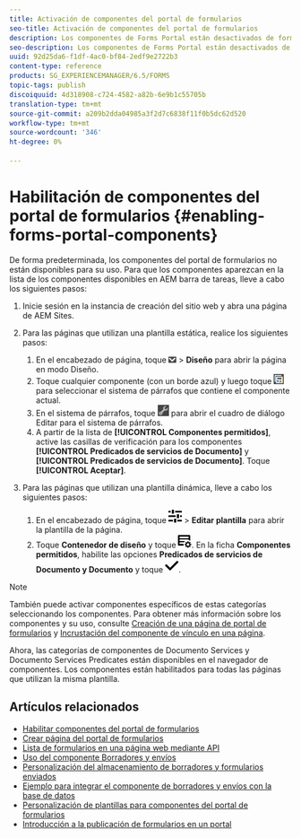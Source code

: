 ```yaml
---
title: Activación de componentes del portal de formularios
seo-title: Activación de componentes del portal de formularios
description: Los componentes de Forms Portal están desactivados de forma predeterminada. Habilite los grupos Servicios de Documento y Predicados de servicios de Documento para habilitar los componentes de Forms Portal.
seo-description: Los componentes de Forms Portal están desactivados de forma predeterminada. Habilite los grupos Servicios de Documento y Predicados de servicios de Documento para habilitar los componentes de Forms Portal.
uuid: 92d25da6-f1df-4ac0-bf84-2edf9e2722b3
content-type: reference
products: SG_EXPERIENCEMANAGER/6.5/FORMS
topic-tags: publish
discoiquuid: 4d318908-c724-4582-a82b-6e9b1c55705b
translation-type: tm+mt
source-git-commit: a209b2dda04985a3f2d7c6838f11f0b5dc62d520
workflow-type: tm+mt
source-wordcount: '346'
ht-degree: 0%

---
```



# Habilitación de componentes del portal de formularios {#enabling-forms-portal-components}

De forma predeterminada, los componentes del portal de formularios no están disponibles para su uso. Para que los componentes aparezcan en la lista de los componentes disponibles en AEM barra de tareas, lleve a cabo los siguientes pasos:

1. Inicie sesión en la instancia de creación del sitio web y abra una página de AEM Sites.

1. Para las páginas que utilizan una plantilla estática, realice los siguientes pasos:

   1. En el encabezado de página, toque ![lienzo-desplegable](assets/canvas-drop-down.png) > **Diseño** para abrir la página en modo Diseño.
   1. Toque cualquier componente (con un borde azul) y luego toque ![nivel de campo](assets/field-level.png) para seleccionar el sistema de párrafos que contiene el componente actual.
   1. En el sistema de párrafos, toque ![settings_icon](assets/settings_icon.png) para abrir el cuadro de diálogo Editar para el sistema de párrafos.
   1. A partir de la lista de **[!UICONTROL Componentes permitidos]**, active las casillas de verificación para los componentes **[!UICONTROL Predicados de servicios de Documento]** y **[!UICONTROL Predicados de servicios de Documento]**. Toque **[!UICONTROL Aceptar]**.

1. Para las páginas que utilizan una plantilla dinámica, lleve a cabo los siguientes pasos:

   1. En el encabezado de página, toque ![propiedades](assets/properties.png) > **Editar plantilla** para abrir la plantilla de la página.
   1. Toque **Contenedor de diseño** y toque ![Administración de fuentes](/help/forms/using/assets/feedmanagement.png). En la ficha **Componentes permitidos**, habilite las opciones **Predicados de servicios de Documento y Documento** y toque ![aem_6_3_forms_save](assets/aem_6_3_forms_save.png).

>[!NOTE]
>
>También puede activar componentes específicos de estas categorías seleccionando los componentes. Para obtener más información sobre los componentes y su uso, consulte [Creación de una página de portal de formularios](/help/forms/using/creating-form-portal-page.md) y [Incrustación del componente de vínculo en una página](/help/forms/using/embedding-link-component-page.md).

Ahora, las categorías de componentes de Documento Services y Documento Services Predicates están disponibles en el navegador de componentes. Los componentes están habilitados para todas las páginas que utilizan la misma plantilla.

## Artículos relacionados

* [Habilitar componentes del portal de formularios](/help/forms/using/enabling-forms-portal-components.md)
* [Crear página del portal de formularios](/help/forms/using/creating-form-portal-page.md)
* [Lista de formularios en una página web mediante API](/help/forms/using/listing-forms-webpage-using-apis.md)
* [Uso del componente Borradores y envíos](/help/forms/using/draft-submission-component.md)
* [Personalización del almacenamiento de borradores y formularios enviados](/help/forms/using/draft-submission-component.md)
* [Ejemplo para integrar el componente de borradores y envíos con la base de datos](/help/forms/using/integrate-draft-submission-database.md)
* [Personalización de plantillas para componentes del portal de formularios](/help/forms/using/customizing-templates-forms-portal-components.md)
* [Introducción a la publicación de formularios en un portal](/help/forms/using/introduction-publishing-forms.md)
